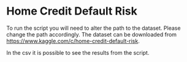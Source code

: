 # Home Credit Default Risk

To run the script you will need to alter the path to the dataset.
Please change the path accordingly.
The dataset can be downloaded from https://www.kaggle.com/c/home-credit-default-risk.

In the csv it is possible to see the results from the script.
